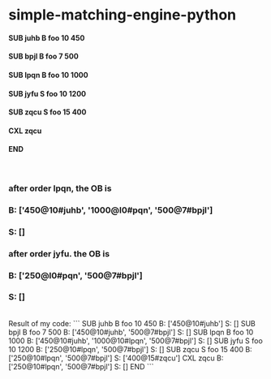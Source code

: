 # simple-matching-engine-python

#### SUB juhb B foo 10 450
#### SUB bpjl B foo 7 500
#### SUB lpqn B foo 10 1000
#### SUB jyfu S foo 10 1200
#### SUB zqcu S foo 15 400
#### CXL zqcu
#### END
<br>

### after order lpqn, the OB is 
### B: ['450@10#juhb', '1000@l0#pqn', '500@7#bpjl']
### S: []
### after order jyfu. the OB is 
### B: ['250@l0#pqn', '500@7#bpjl']
### S: []
<br>
Result of my code:
```
SUB juhb B foo 10 450
B: ['450@10#juhb']
S: []
SUB bpjl B foo 7 500
B: ['450@10#juhb', '500@7#bpjl']
S: []
SUB lpqn B foo 10 1000
B: ['450@10#juhb', '1000@10#lpqn', '500@7#bpjl']
S: []
SUB jyfu S foo 10 1200
B: ['250@10#lpqn', '500@7#bpjl']
S: []
SUB zqcu S foo 15 400
B: ['250@10#lpqn', '500@7#bpjl']
S: ['400@15#zqcu']
CXL zqcu
B: ['250@10#lpqn', '500@7#bpjl']
S: []
END
```
